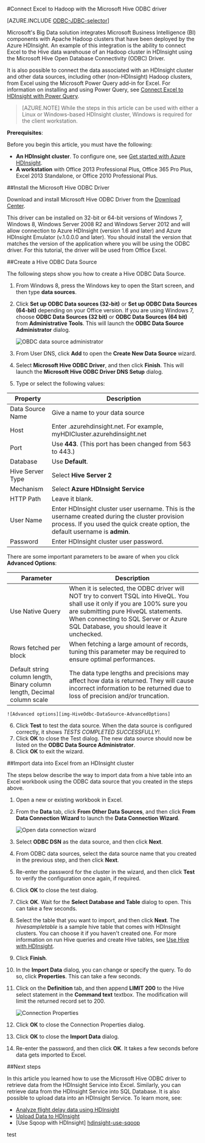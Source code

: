 <properties
   pageTitle="Connect Excel to Hadoop with the Hive ODBC Driver | Microsoft Azure"
   description="Learn how to set up and use the Microsoft Hive ODBC driver for Excel to query data in an HDInsight cluster."
   services="hdinsight"
   documentationCenter=""
   authors="mumian"
   manager="paulettm"
   tags="azure-portal"
   editor="cgronlun"/>

<tags
   ms.service="hdinsight"
   ms.devlang="na"
   ms.topic="article"
   ms.tgt_pltfrm="na"
   ms.workload="big-data"
   ms.date="07/09/2015"
   ms.author="jgao"/>

#Connect Excel to Hadoop with the Microsoft Hive ODBC driver

[AZURE.INCLUDE [ODBC-JDBC-selector](../../includes/hdinsight-selector-odbc-jdbc.md)]

Microsoft's Big Data solution integrates  Microsoft Business Intelligence (BI) components with Apache Hadoop clusters that have been deployed by the Azure HDInsight. An example of this integration is the ability to connect Excel to the Hive data warehouse of an Hadoop cluster in HDInsight using the Microsoft Hive Open Database Connectivity (ODBC) Driver.

It is also possible to connect the data associated with an HDInsight cluster and other data sources, including other (non-HDInsight) Hadoop clusters, from Excel using the Microsoft Power Query add-in for Excel. For information on installing and using Power Query, see [Connect Excel to HDInsight with Power Query][hdinsight-power-query].

> [AZURE.NOTE] While the steps in this article can be used with either a Linux or Windows-based HDInsight cluster, Windows is required for the client workstation.

**Prerequisites**:

Before you begin this article, you must have the following:

- **An HDInsight cluster**. To configure one, see [Get started with Azure HDInsight][hdinsight-get-started].
- **A workstation** with Office 2013 Professional Plus, Office 365 Pro Plus, Excel 2013 Standalone, or Office 2010 Professional Plus.


##<a id="InstallHiveODBCDriver"></a>Install the Microsoft Hive ODBC Driver

Download and install Microsoft Hive ODBC Driver from the [Download Center][hive-odbc-driver-download].

This driver can be installed on 32-bit or 64-bit versions of Windows 7, Windows 8, Windows Server 2008 R2 and Windows Server 2012 and will allow connection to Azure HDInsight (version 1.6 and later) and Azure HDInsight Emulator (v.1.0.0.0 and later). You should install the version that matches the version of the application where you will be using the ODBC driver. For this tutorial, the driver will be used from Office Excel.

##<a id="CreateHiveODBCDataSource"></a>Create a Hive ODBC Data Source

The following steps show you how to create a Hive ODBC Data Source.

1. From Windows 8, press the Windows key to open the Start screen, and then type **data sources**.
2. Click **Set up ODBC Data sources (32-bit)** or **Set up ODBC Data Sources (64-bit)** depending on your Office version. If you are using Windows 7, choose **ODBC Data Sources (32 bit)** or **ODBC Data Sources (64 bit)** from **Administrative Tools**. This will launch the **ODBC Data Source Administrator** dialog.

	![OBDC data source administrator][img-hdi-simbahiveodbc-datasource-admin]

3. From User DNS, click **Add** to open the **Create New Data Source** wizard.
4. Select **Microsoft Hive ODBC Driver**, and then click **Finish**. This will launch the **Microsoft Hive ODBC Driver DNS Setup** dialog.

5. Type or select the following values:

Property|Description
---|---
Data Source Name|Give a name to your data source
Host|Enter <HDInsightClusterName>.azurehdinsight.net. For example, myHDICluster.azurehdinsight.net
Port|Use <strong>443</strong>. (This port has been changed from 563 to 443.)
Database|Use <strong>Default</strong>.
Hive Server Type|Select <strong>Hive Server 2</strong>
Mechanism|Select <strong>Azure HDInsight Service</strong>
HTTP Path|Leave it blank.
User Name|Enter HDInsight cluster user username. This is the username created during the cluster provision process. If you used the quick create option, the default username is <strong>admin</strong>.
Password|Enter HDInsight cluster user password.
</table>

There are some important parameters to be aware of when you click **Advanced Options**:

Parameter|Description
---|---
Use Native Query|When it is selected, the ODBC driver will NOT try to convert TSQL into HiveQL. You shall use it only if you are 100% sure you are submitting pure HiveQL statements. When connecting to SQL Server or Azure SQL Database, you should leave it unchecked.
Rows fetched per block|When fetching a large amount of records, tuning this parameter may be required to ensure optimal performances.
Default string column length, Binary column length, Decimal column scale|The data type lengths and precisions may affect how data is returned. They will cause incorrect information to be returned due to loss of precision and/or truncation.


	![Advanced options][img-HiveOdbc-DataSource-AdvancedOptions]

6. Click **Test** to test the data source. When the data source is configured correctly, it shows *TESTS COMPLETED SUCCESSFULLY!*.
7. Click **OK** to close the Test dialog. The new data source should now be listed on the **ODBC Data Source Administrator**.
8. Click **OK** to exit the wizard.

##<a id="ImportData"></a>Import data into Excel from an HDInsight cluster

The steps below describe the way to import data from a hive table into an Excel workbook using the ODBC data source that you created in the steps above.

1. Open a new or existing workbook in Excel.
2. From the **Data** tab, click **From Other Data Sources**, and then click **From Data Connection Wizard** to launch the **Data Connection Wizard**.

	![Open data connection wizard][img-hdi-simbahiveodbc.excel.dataconnection]

3. Select **ODBC DSN** as the data source, and then click **Next**.
4. From ODBC data sources, select the data source name that you created in the previous step, and then  click **Next**.
5. Re-enter the password for the cluster in the wizard, and then click **Test** to verify the configuration once again, if required.
6. Click **OK** to close the test dialog.
7. Click **OK**. Wait for the **Select Database and Table** dialog to open. This can take a few seconds.
8. Select the table that you want to import, and then click **Next**. The *hivesampletable* is a sample hive table that comes with HDInsight clusters.  You can choose it if you haven't created one. For more information on run Hive queries and create Hive tables, see [Use Hive with HDInsight][hdinsight-use-hive].
8. Click **Finish**.
9. In the **Import Data** dialog, you can change or specify the query. To do so, click **Properties**. This can take a few seconds.
10. Click on the **Definition** tab,  and then append **LIMIT 200** to the Hive select statement in the **Command text** textbox. The modification will limit the returned record set to 200.

	![Connection Properties][img-hdi-simbahiveodbc-excel-connectionproperties]

11. Click **OK** to close the Connection Properties dialog.
12. Click **OK** to close the **Import Data** dialog.  
13. Re-enter the password, and then click **OK**. It takes a few seconds before data gets imported to Excel.

##<a id="nextsteps"></a>Next steps

In this article you learned how to use the Microsoft Hive ODBC driver to retrieve data from the HDInsight Service into Excel. Similarly, you can retrieve data from the HDInsight Service into SQL Database. It is also possible to upload data into an HDInsight Service. To learn more, see:

- [Analyze flight delay data using HDInsight][hdinsight-analyze-flight-data]
- [Upload Data to HDInsight][hdinsight-upload-data]
- [Use Sqoop with HDInsight] [hdinsight-use-sqoop]


[hdinsight-use-sqoop]: hdinsight-use-sqoop.md
[hdinsight-analyze-flight-data]: hdinsight-analyze-flight-delay-data.md
[hdinsight-use-hive]: hdinsight-use-hive.md
[hdinsight-upload-data]: hdinsight-upload-data.md
[hdinsight-power-query]: hdinsight-connect-excel-power-query.md
[hdinsight-get-started]: hdinsight-hadoop-tutorial-get-started-windows.md

[hive-odbc-driver-download]: http://go.microsoft.com/fwlink/?LinkID=286698

[img-hdi-simbahiveodbc-datasource-admin]: ./media/hdinsight-connect-excel-hive-ODBC-driver/HDI.SimbaHiveOdbc.DataSourceAdmin1.png
[img-HiveOdbc-DataSource-AdvancedOptions]: ./media/hdinsight-connect-excel-hive-ODBC-driver/HDI.HiveOdbc.DataSource.AdvancedOptions1.png
[img-hdi-simbahiveodbc-excel-connectionproperties]: ./media/hdinsight-connect-excel-hive-ODBC-driver/HDI.SimbaHiveODBC.Excel.ConnectionProperties1.png
[img-hdi-simbahiveodbc.excel.dataconnection]: ./media/hdinsight-connect-excel-hive-ODBC-driver/HDI.SimbaHiveOdbc.Excel.DataConnection1.png

test
